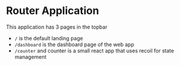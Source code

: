 # Router Application
This application has 3 pages in the topbar
- `/` is the default landing page
- `/dashboard` is the dashboard page of the web app
- `/counter` and counter is a small react app that uses recoil for state management